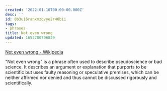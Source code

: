 ```yaml
---
created: '2022-01-10T00:00:00.000Z'
desc: ''
id: 0b3u16ranxmzqvye2r40bii
tags:
- phrases
title: Not even wrong
updated: 1652780706829
---
```

   
[Not even wrong - Wikipedia](https://en.wikipedia.org/wiki/Not_even_wrong)   
   
"Not even wrong" is a phrase often used to describe pseudoscience or bad science. It describes an argument or explanation that purports to be scientific but uses faulty reasoning or speculative premises, which can be neither affirmed nor denied and thus cannot be discussed rigorously and scientifically.